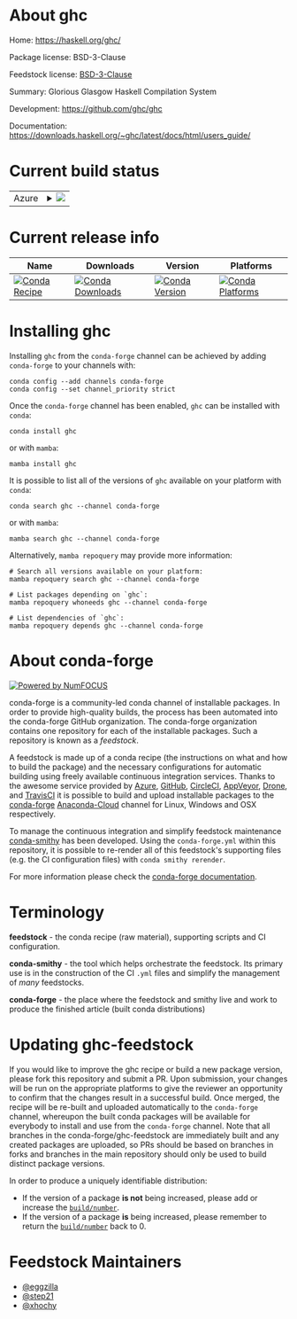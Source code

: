 About ghc
=========

Home: https://haskell.org/ghc/

Package license: BSD-3-Clause

Feedstock license: [BSD-3-Clause](https://github.com/conda-forge/ghc-feedstock/blob/main/LICENSE.txt)

Summary: Glorious Glasgow Haskell Compilation System

Development: https://github.com/ghc/ghc

Documentation: https://downloads.haskell.org/~ghc/latest/docs/html/users_guide/

Current build status
====================


<table>
    
  <tr>
    <td>Azure</td>
    <td>
      <details>
        <summary>
          <a href="https://dev.azure.com/conda-forge/feedstock-builds/_build/latest?definitionId=2401&branchName=main">
            <img src="https://dev.azure.com/conda-forge/feedstock-builds/_apis/build/status/ghc-feedstock?branchName=main">
          </a>
        </summary>
        <table>
          <thead><tr><th>Variant</th><th>Status</th></tr></thead>
          <tbody><tr>
              <td>linux_64</td>
              <td>
                <a href="https://dev.azure.com/conda-forge/feedstock-builds/_build/latest?definitionId=2401&branchName=main">
                  <img src="https://dev.azure.com/conda-forge/feedstock-builds/_apis/build/status/ghc-feedstock?branchName=main&jobName=linux&configuration=linux_64_" alt="variant">
                </a>
              </td>
            </tr><tr>
              <td>linux_aarch64</td>
              <td>
                <a href="https://dev.azure.com/conda-forge/feedstock-builds/_build/latest?definitionId=2401&branchName=main">
                  <img src="https://dev.azure.com/conda-forge/feedstock-builds/_apis/build/status/ghc-feedstock?branchName=main&jobName=linux&configuration=linux_aarch64_" alt="variant">
                </a>
              </td>
            </tr><tr>
              <td>osx_64</td>
              <td>
                <a href="https://dev.azure.com/conda-forge/feedstock-builds/_build/latest?definitionId=2401&branchName=main">
                  <img src="https://dev.azure.com/conda-forge/feedstock-builds/_apis/build/status/ghc-feedstock?branchName=main&jobName=osx&configuration=osx_64_" alt="variant">
                </a>
              </td>
            </tr><tr>
              <td>win_64</td>
              <td>
                <a href="https://dev.azure.com/conda-forge/feedstock-builds/_build/latest?definitionId=2401&branchName=main">
                  <img src="https://dev.azure.com/conda-forge/feedstock-builds/_apis/build/status/ghc-feedstock?branchName=main&jobName=win&configuration=win_64_" alt="variant">
                </a>
              </td>
            </tr>
          </tbody>
        </table>
      </details>
    </td>
  </tr>
</table>

Current release info
====================

| Name | Downloads | Version | Platforms |
| --- | --- | --- | --- |
| [![Conda Recipe](https://img.shields.io/badge/recipe-ghc-green.svg)](https://anaconda.org/conda-forge/ghc) | [![Conda Downloads](https://img.shields.io/conda/dn/conda-forge/ghc.svg)](https://anaconda.org/conda-forge/ghc) | [![Conda Version](https://img.shields.io/conda/vn/conda-forge/ghc.svg)](https://anaconda.org/conda-forge/ghc) | [![Conda Platforms](https://img.shields.io/conda/pn/conda-forge/ghc.svg)](https://anaconda.org/conda-forge/ghc) |

Installing ghc
==============

Installing `ghc` from the `conda-forge` channel can be achieved by adding `conda-forge` to your channels with:

```
conda config --add channels conda-forge
conda config --set channel_priority strict
```

Once the `conda-forge` channel has been enabled, `ghc` can be installed with `conda`:

```
conda install ghc
```

or with `mamba`:

```
mamba install ghc
```

It is possible to list all of the versions of `ghc` available on your platform with `conda`:

```
conda search ghc --channel conda-forge
```

or with `mamba`:

```
mamba search ghc --channel conda-forge
```

Alternatively, `mamba repoquery` may provide more information:

```
# Search all versions available on your platform:
mamba repoquery search ghc --channel conda-forge

# List packages depending on `ghc`:
mamba repoquery whoneeds ghc --channel conda-forge

# List dependencies of `ghc`:
mamba repoquery depends ghc --channel conda-forge
```


About conda-forge
=================

[![Powered by
NumFOCUS](https://img.shields.io/badge/powered%20by-NumFOCUS-orange.svg?style=flat&colorA=E1523D&colorB=007D8A)](https://numfocus.org)

conda-forge is a community-led conda channel of installable packages.
In order to provide high-quality builds, the process has been automated into the
conda-forge GitHub organization. The conda-forge organization contains one repository
for each of the installable packages. Such a repository is known as a *feedstock*.

A feedstock is made up of a conda recipe (the instructions on what and how to build
the package) and the necessary configurations for automatic building using freely
available continuous integration services. Thanks to the awesome service provided by
[Azure](https://azure.microsoft.com/en-us/services/devops/), [GitHub](https://github.com/),
[CircleCI](https://circleci.com/), [AppVeyor](https://www.appveyor.com/),
[Drone](https://cloud.drone.io/welcome), and [TravisCI](https://travis-ci.com/)
it is possible to build and upload installable packages to the
[conda-forge](https://anaconda.org/conda-forge) [Anaconda-Cloud](https://anaconda.org/)
channel for Linux, Windows and OSX respectively.

To manage the continuous integration and simplify feedstock maintenance
[conda-smithy](https://github.com/conda-forge/conda-smithy) has been developed.
Using the ``conda-forge.yml`` within this repository, it is possible to re-render all of
this feedstock's supporting files (e.g. the CI configuration files) with ``conda smithy rerender``.

For more information please check the [conda-forge documentation](https://conda-forge.org/docs/).

Terminology
===========

**feedstock** - the conda recipe (raw material), supporting scripts and CI configuration.

**conda-smithy** - the tool which helps orchestrate the feedstock.
                   Its primary use is in the construction of the CI ``.yml`` files
                   and simplify the management of *many* feedstocks.

**conda-forge** - the place where the feedstock and smithy live and work to
                  produce the finished article (built conda distributions)


Updating ghc-feedstock
======================

If you would like to improve the ghc recipe or build a new
package version, please fork this repository and submit a PR. Upon submission,
your changes will be run on the appropriate platforms to give the reviewer an
opportunity to confirm that the changes result in a successful build. Once
merged, the recipe will be re-built and uploaded automatically to the
`conda-forge` channel, whereupon the built conda packages will be available for
everybody to install and use from the `conda-forge` channel.
Note that all branches in the conda-forge/ghc-feedstock are
immediately built and any created packages are uploaded, so PRs should be based
on branches in forks and branches in the main repository should only be used to
build distinct package versions.

In order to produce a uniquely identifiable distribution:
 * If the version of a package **is not** being increased, please add or increase
   the [``build/number``](https://docs.conda.io/projects/conda-build/en/latest/resources/define-metadata.html#build-number-and-string).
 * If the version of a package **is** being increased, please remember to return
   the [``build/number``](https://docs.conda.io/projects/conda-build/en/latest/resources/define-metadata.html#build-number-and-string)
   back to 0.

Feedstock Maintainers
=====================

* [@eggzilla](https://github.com/eggzilla/)
* [@step21](https://github.com/step21/)
* [@xhochy](https://github.com/xhochy/)


